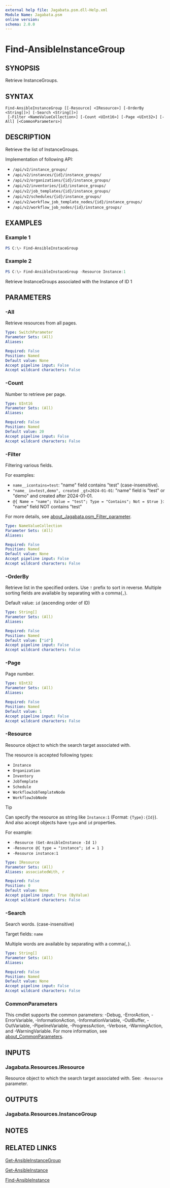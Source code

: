 ```yaml
---
external help file: Jagabata.psm.dll-Help.xml
Module Name: Jagabata.psm
online version:
schema: 2.0.0
---
```


# Find-AnsibleInstanceGroup

## SYNOPSIS
Retrieve InstanceGroups.

## SYNTAX

```
Find-AnsibleInstanceGroup [[-Resource] <IResource>] [-OrderBy <String[]>] [-Search <String[]>]
 [-Filter <NameValueCollection>] [-Count <UInt16>] [-Page <UInt32>] [-All] [<CommonParameters>]
```

## DESCRIPTION
Retrieve the list of InstanceGroups.

Implementation of following API:  
- `/api/v2/instance_groups/`  
- `/api/v2/instances/{id}/instance_groups/`  
- `/api/v2/organizations/{id}/instance_groups/`  
- `/api/v2/inventories/{id}/instance_groups/`  
- `/api/v2/job_templates/{id}/instance_groups/`  
- `/api/v2/schedules/{id}/instance_groups/`  
- `/api/v2/workflow_job_template_nodes/{id}/instance_groups/`  
- `/api/v2/workflow_job_nodes/{id}/instance_groups/`

## EXAMPLES

### Example 1
```powershell
PS C:\> Find-AnsibleInstaceGroup
```

### Example 2
```powershell
PS C:\> Find-AnsibleInstaceGroup -Resource Instance:1
```

Retrieve InstanceGroups associated with the Instance of ID 1

## PARAMETERS

### -All
Retrieve resources from all pages.

```yaml
Type: SwitchParameter
Parameter Sets: (All)
Aliases:

Required: False
Position: Named
Default value: None
Accept pipeline input: False
Accept wildcard characters: False
```

### -Count
Number to retrieve per page.

```yaml
Type: UInt16
Parameter Sets: (All)
Aliases:

Required: False
Position: Named
Default value: 20
Accept pipeline input: False
Accept wildcard characters: False
```

### -Filter
Filtering various fields.

For examples:  
- `name__icontains=test`: "name" field contains "test" (case-insensitive).  
- `"name_ in=test,demo", created _gt=2024-01-01`: "name" field is "test" or "demo" and created after 2024-01-01.  
- `@{ Name = "name"; Value = "test"; Type = "Contains"; Not = $true }`: "name" field NOT contains "test"

For more details, see [about_Jagabata.psm_Filter_parameter](about_Jagabata.psm_Filter_parameter.md).

```yaml
Type: NameValueCollection
Parameter Sets: (All)
Aliases:

Required: False
Position: Named
Default value: None
Accept pipeline input: False
Accept wildcard characters: False
```

### -OrderBy
Retrieve list in the specified orders.
Use `!` prefix to sort in reverse.
Multiple sorting fields are available by separating with a comma(`,`).

Default value: `id` (ascending order of ID)

```yaml
Type: String[]
Parameter Sets: (All)
Aliases:

Required: False
Position: Named
Default value: ["id"]
Accept pipeline input: False
Accept wildcard characters: False
```

### -Page
Page number.

```yaml
Type: UInt32
Parameter Sets: (All)
Aliases:

Required: False
Position: Named
Default value: 1
Accept pipeline input: False
Accept wildcard characters: False
```

### -Resource
Resource object to which the search target associated with.

The resource is accepted following types:  
- `Instance`  
- `Organization`  
- `Inventory`  
- `JobTemplate`  
- `Schedule`  
- `WorkflowJobTemplateNode`  
- `WorkflowJobNode`

> [!TIP]  
> Can specify the resource as string like `Instance:1` (Format: `{Type}:{Id}`).
> And also accept objects have `type` and `id` properties.  
>
> For example:  
>  - `-Resource (Get-AnsibleInstance -Id 1)`  
>  - `-Resource @{ type = "instance"; id = 1 }`  
>  - `-Resource instance:1`

```yaml
Type: IResource
Parameter Sets: (All)
Aliases: associatedWith, r

Required: False
Position: 0
Default value: None
Accept pipeline input: True (ByValue)
Accept wildcard characters: False
```

### -Search
Search words. (case-insensitive)

Target fields: `name`

Multiple words are available by separating with a comma(`,`).

```yaml
Type: String[]
Parameter Sets: (All)
Aliases:

Required: False
Position: Named
Default value: None
Accept pipeline input: False
Accept wildcard characters: False
```

### CommonParameters
This cmdlet supports the common parameters: -Debug, -ErrorAction, -ErrorVariable, -InformationAction, -InformationVariable, -OutBuffer, -OutVariable, -PipelineVariable, -ProgressAction, -Verbose, -WarningAction, and -WarningVariable. For more information, see [about_CommonParameters](http://go.microsoft.com/fwlink/?LinkID=113216).

## INPUTS

### Jagabata.Resources.IResource
Resource object to which the search target associated with.
See: `-Resource` parameter.

## OUTPUTS

### Jagabata.Resources.InstanceGroup
## NOTES

## RELATED LINKS

[Get-AnsibleInstanceGroup](Get-AnsibleInstanceGroup.md)

[Get-AnsibleInstance](Get-AnsibleInstance.md)

[Find-AnsibleInstance](Find-AnsibleInstance.md)
